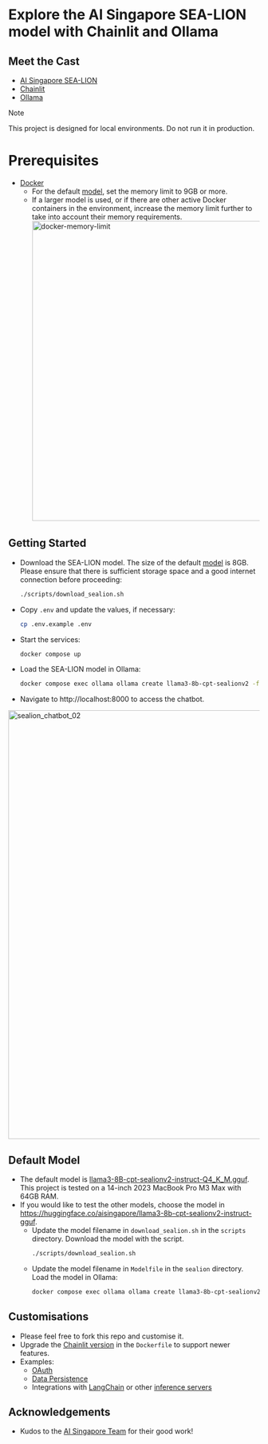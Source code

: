 # Explore the AI Singapore SEA-LION model with Chainlit and Ollama

## Meet the Cast
- [AI Singapore SEA-LION](https://github.com/aisingapore/sealion)
- [Chainlit](https://github.com/Chainlit/chainlit)
- [Ollama](https://github.com/ollama/ollama/blob/main/README.md#customize-a-model)

> [!NOTE]  
> This project is designed for local environments. Do not run it in production.

# Prerequisites
- [Docker](https://docs.docker.com/engine/install/)
  - For the default [model](https://huggingface.co/aisingapore/llama3-8b-cpt-sealionv2-instruct-gguf/blob/main/llama3-8B-cpt-sealionv2-instruct-Q4_K_M.gguf), set the memory limit to 9GB or more.
  - If a larger model is used, or if there are other active Docker containers in the environment, increase the memory limit further to take into account their memory requirements.
    <img width="600" alt="docker-memory-limit" src="https://github.com/aisingapore/sealion-chainlit-ollama/assets/62876165/a4268b5f-4ba8-46f4-8460-5d93ace3a455">

## Getting Started
- Download the SEA-LION model. The size of the default [model](https://huggingface.co/aisingapore/llama3-8b-cpt-sealionv2-instruct-gguf/blob/main/llama3-8B-cpt-sealionv2-instruct-Q4_K_M.gguf) is 8GB. Please ensure that there is sufficient storage space and a good internet connection before proceeding:
  ```bash
  ./scripts/download_sealion.sh
  ```
- Copy ```.env``` and update the values, if necessary:
  ```bash
  cp .env.example .env
  ```
- Start the services:
  ```bash
  docker compose up
  ```
- Load the SEA-LION model in Ollama:
  ```bash
  docker compose exec ollama ollama create llama3-8b-cpt-sealionv2 -f Modelfile
  ```
- Navigate to http://localhost:8000 to access the chatbot.
<img width="858" alt="sealion_chatbot_02" src="https://github.com/aisingapore/sealion-chainlit-ollama/assets/62876165/7d528ec9-604b-4bf1-bd34-a7589bfff433">

## Default Model
- The default model is [llama3-8B-cpt-sealionv2-instruct-Q4_K_M.gguf](https://huggingface.co/aisingapore/llama3-8b-cpt-sealionv2-instruct-gguf/blob/main/llama3-8B-cpt-sealionv2-instruct-Q4_K_M.gguf). This project is tested on a 14-inch 2023 MacBook Pro M3 Max with 64GB RAM.
- If you would like to test the other models, choose the model in https://huggingface.co/aisingapore/llama3-8b-cpt-sealionv2-instruct-gguf.
  - Update the model filename in  ```download_sealion.sh``` in the ```scripts``` directory. Download the model with the script.
    ```bash
    ./scripts/download_sealion.sh
    ```
  - Update the model filename in ```Modelfile``` in the ```sealion``` directory. Load the model in Ollama:
    ```bash
    docker compose exec ollama ollama create llama3-8b-cpt-sealionv2 -f Modelfile
    ```

## Customisations
- Please feel free to fork this repo and customise it.
- Upgrade the [Chainlit version](https://github.com/Chainlit/chainlit/releases) in the ```Dockerfile``` to support newer features.
- Examples:
  - [OAuth](https://docs.chainlit.io/authentication/oauth)
  - [Data Persistence](https://docs.chainlit.io/data-persistence/custom#sql-alchemy-data-layer)
  - Integrations with [LangChain](https://docs.chainlit.io/integrations/langchain) or other [inference servers](https://docs.chainlit.io/integrations/message-based)

## Acknowledgements
- Kudos to the [AI Singapore Team](https://huggingface.co/aisingapore/llama3-8b-cpt-sealionv2-instruct-gguf#the-team) for their good work!
